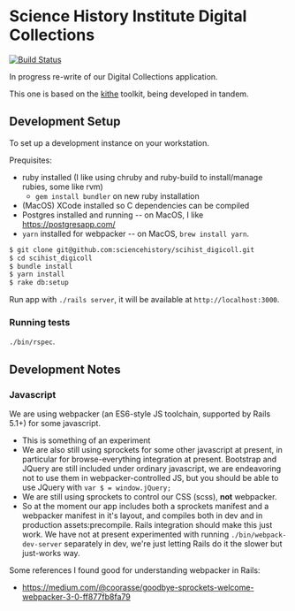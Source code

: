 # Science History Institute Digital Collections

[![Build Status](https://travis-ci.com/sciencehistory/scihist_digicoll.svg?branch=master)](https://travis-ci.com/sciencehistory/scihist_digicoll)

In progress re-write of our Digital Collections application.

This one is based on the [kithe](https://github.com/sciencehistory/kithe) toolkit, being developed in tandem.

## Development Setup

To set up a development instance on your workstation.

Prequisites:

* ruby installed (I like using chruby and ruby-build to install/manage rubies, some like rvm)
  * `gem install bundler` on new ruby installation
* (MacOS) XCode installed so C dependencies can be compiled
* Postgres installed and running -- on MacOS, I like https://postgresapp.com/
* `yarn` installed for webpacker -- on MacOS, `brew install yarn`.

```bash
$ git clone git@github.com:sciencehistory/scihist_digicoll.git
$ cd scihist_digicoll
$ bundle install
$ yarn install
$ rake db:setup
```

Run app with `./rails server`, it will be available at `http://localhost:3000`.

### Running tests

`./bin/rspec`.

## Development Notes

### Javascript

We are using webpacker (an ES6-style JS toolchain, supported by Rails 5.1+) for some javascript.
* This is something of an experiment
* We are also still using sprockets for some other javascript at present, in particular for browse-everything integration at present. Bootstrap and JQuery are still included under ordinary javascript, we are endeavoring not to use them in webpacker-controlled JS, but you should be able to use JQuery with `var $ = window.jQuery;`
* We are still using sprockets to control our CSS (scss), **not** webpacker.
* So at the moment our app includes both a sprockets manifest and a webpacker manifest in it's layout, and compiles both in dev and in production assets:precompile. Rails integration should make this just work. We have not at present experimented with running `./bin/webpack-dev-server` separately in dev, we're just letting Rails do it the slower but just-works way.

Some references I found good for understanding webpacker in Rails:
* https://medium.com/@coorasse/goodbye-sprockets-welcome-webpacker-3-0-ff877fb8fa79

